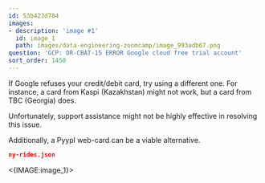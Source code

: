 ```yaml
---
id: 53b423d784
images:
- description: 'image #1'
  id: image_1
  path: images/data-engineering-zoomcamp/image_993adb67.png
question: 'GCP: OR-CBAT-15 ERROR Google cloud free trial account'
sort_order: 1450
---
```


If Google refuses your credit/debit card, try using a different one. For instance, a card from Kaspi (Kazakhstan) might not work, but a card from TBC (Georgia) does.

Unfortunately, support assistance might not be highly effective in resolving this issue.

Additionally, a Pyypl web-card can be a viable alternative.

```json
ny-rides.json
```

<{IMAGE:image_1}>
